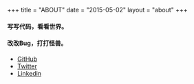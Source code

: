 +++
title = "ABOUT"
date = "2015-05-02"
layout = "about"
+++

#### 写写代码，看看世界。
#### 改改Bug，打打怪兽。

* [GitHub](https://github.com/gohugoio)
* [Twitter](https://twitter.com/igordonxiao)
* [Linkedin](https://www.linkedin.com/in/igordonxiao)


